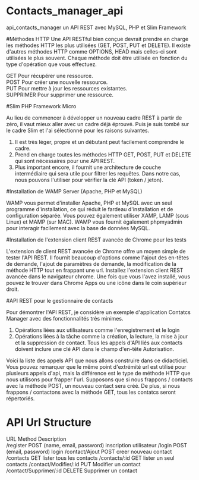 # Contacts_manager_api
api_contacts_manager
un API REST avec MySQL, PHP et Slim Framework

#Méthodes HTTP
Une API RESTful bien conçue devrait prendre en charge les méthodes HTTP les plus utilisées (GET, POST, PUT et DELETE).
Il existe d'autres méthodes HTTP comme OPTIONS, HEAD mais celles-ci sont utilisées le plus souvent. 
Chaque méthode doit être utilisée en fonction du type d'opération que vous effectuez.

GET Pour récupérer une ressource.<br>
POST Pour créer une nouvelle ressource.<br>
PUT Pour mettre à jour les ressources existantes.<br>
SUPPRIMER Pour supprimer une ressource.<br>

#Slim PHP Framework Micro

Au lieu de commencer à développer un nouveau cadre REST à partir de zéro, il vaut mieux aller avec 
un cadre déjà éprouvé. Puis je suis tombé sur le cadre Slim et l'ai sélectionné pour les raisons suivantes.

1. Il est très léger, propre et un débutant peut facilement comprendre le cadre.
2. Prend en charge toutes les méthodes HTTP GET, POST, PUT et DELETE qui sont nécessaires pour une API REST.
3. Plus important encore, il fournit une architecture de couche intermédiaire qui 
sera utile pour filtrer les requêtes. Dans notre cas, nous pouvons l'utiliser pour vérifier la clé API (token / jeton).

#Installation de WAMP Server (Apache, PHP et MySQL)

WAMP vous permet d'installer Apache, PHP et MySQL avec un seul programme d'installation,
 ce qui réduit le fardeau d'installation et de configuration séparée. Vous pouvez également utiliser XAMP, LAMP (sous Linux) et MAMP 
(sur MAC). WAMP vous fournit également phpmyadmin pour interagir facilement avec la base de données MySQL.

#Installation de l'extension client REST avancée de Chrome pour les tests

L'extension de client REST avancée de Chrome offre un moyen simple de tester l'API REST.
 Il fournit beaucoup d'options comme l'ajout des en-têtes de demande, 
 l'ajout de paramètres de demande, la modification de la méthode HTTP tout 
 en frappant une url. Installez l'extension client REST avancée dans le navigateur chrome. Une fois que vous l'avez installé,
 vous pouvez le trouver dans Chrome Apps ou une icône dans le coin supérieur droit.
 
 #API REST pour le gestionnaire de contacts

Pour démontrer l'API REST, je considère un exemple d'application Contatcs Manager avec des fonctionnalités très minimes.
1. Opérations liées aux utilisateurs comme l'enregistrement et le login
2. Opérations liées à la tâche comme la création, la lecture, la mise à jour et la suppression de contact.
 Tous les appels d'API liés aux contacts doivent inclure une clé API dans le champ d'en-tête Autorisation.

Voici la liste des appels API que nous allons construire dans ce didacticiel. 
Vous pouvez remarquer que le même point d'extrémité url est utilisé pour plusieurs appels d'api, 
mais la différence est le type de méthode HTTP que nous utilisons pour frapper l'url.
 Supposons que si nous frappons / contacts avec la méthode POST, un nouveau contact sera créé.
 De plus, si nous frappons / contactons avec la méthode GET, tous les contatcs seront répertoriés.
 
 
 
 # API Url Structure

URL	                                       Method		                        Description <br>
/register	                                POST	(name, email, password)	    inscription utilisateur 
/login	                                   POST  (email, password)	         login
/contact/Ajout	                           POST	                            creer nouveau contact
/contacts	                                 GET		                           lister tous les contacts
/contacts/:id	                             GET	                            lister un seul  contacts
/contact/Modifier/:id	                     PUT	                            Modifier un contact
/contact/Supprimer/:id	                   DELETE Supprimer 	un contact


